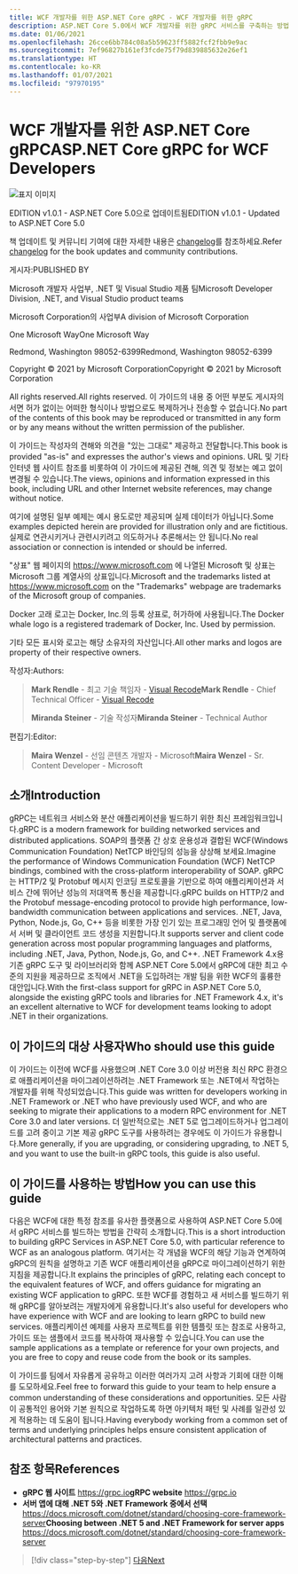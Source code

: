 ```yaml
---
title: WCF 개발자를 위한 ASP.NET Core gRPC - WCF 개발자를 위한 gRPC
description: ASP.NET Core 5.0에서 WCF 개발자를 위한 gRPC 서비스를 구축하는 방법 소개
ms.date: 01/06/2021
ms.openlocfilehash: 26cce6bb784c08a5b59623ff5882fcf2fbb9e9ac
ms.sourcegitcommit: 7ef96827b161ef3fcde75f79d839885632e26ef1
ms.translationtype: HT
ms.contentlocale: ko-KR
ms.lasthandoff: 01/07/2021
ms.locfileid: "97970195"
---
```

# <a name="aspnet-core-grpc-for-wcf-developers"></a><span data-ttu-id="19fa7-103">WCF 개발자를 위한 ASP.NET Core gRPC</span><span class="sxs-lookup"><span data-stu-id="19fa7-103">ASP.NET Core gRPC for WCF Developers</span></span>

![표지 이미지](./media/cover.png)

<span data-ttu-id="19fa7-105">EDITION v1.0.1 - ASP.NET Core 5.0으로 업데이트됨</span><span class="sxs-lookup"><span data-stu-id="19fa7-105">EDITION v1.0.1 - Updated to ASP.NET Core 5.0</span></span>

<span data-ttu-id="19fa7-106">책 업데이트 및 커뮤니티 기여에 대한 자세한 내용은 [changelog](https://aka.ms/grpc-ebook-changelog)를 참조하세요.</span><span class="sxs-lookup"><span data-stu-id="19fa7-106">Refer [changelog](https://aka.ms/grpc-ebook-changelog) for the book updates and community contributions.</span></span>

<span data-ttu-id="19fa7-107">게시자:</span><span class="sxs-lookup"><span data-stu-id="19fa7-107">PUBLISHED BY</span></span>

<span data-ttu-id="19fa7-108">Microsoft 개발자 사업부, .NET 및 Visual Studio 제품 팀</span><span class="sxs-lookup"><span data-stu-id="19fa7-108">Microsoft Developer Division, .NET, and Visual Studio product teams</span></span>

<span data-ttu-id="19fa7-109">Microsoft Corporation의 사업부</span><span class="sxs-lookup"><span data-stu-id="19fa7-109">A division of Microsoft Corporation</span></span>

<span data-ttu-id="19fa7-110">One Microsoft Way</span><span class="sxs-lookup"><span data-stu-id="19fa7-110">One Microsoft Way</span></span>

<span data-ttu-id="19fa7-111">Redmond, Washington 98052-6399</span><span class="sxs-lookup"><span data-stu-id="19fa7-111">Redmond, Washington 98052-6399</span></span>

<span data-ttu-id="19fa7-112">Copyright © 2021 by Microsoft Corporation</span><span class="sxs-lookup"><span data-stu-id="19fa7-112">Copyright © 2021 by Microsoft Corporation</span></span>

<span data-ttu-id="19fa7-113">All rights reserved.</span><span class="sxs-lookup"><span data-stu-id="19fa7-113">All rights reserved.</span></span> <span data-ttu-id="19fa7-114">이 가이드의 내용 중 어떤 부분도 게시자의 서면 허가 없이는 어떠한 형식이나 방법으로도 복제하거나 전송할 수 없습니다.</span><span class="sxs-lookup"><span data-stu-id="19fa7-114">No part of the contents of this book may be reproduced or transmitted in any form or by any means without the written permission of the publisher.</span></span>

<span data-ttu-id="19fa7-115">이 가이드는 작성자의 견해와 의견을 "있는 그대로" 제공하고 전달합니다.</span><span class="sxs-lookup"><span data-stu-id="19fa7-115">This book is provided "as-is" and expresses the author's views and opinions.</span></span> <span data-ttu-id="19fa7-116">URL 및 기타 인터넷 웹 사이트 참조를 비롯하여 이 가이드에 제공된 견해, 의견 및 정보는 예고 없이 변경될 수 있습니다.</span><span class="sxs-lookup"><span data-stu-id="19fa7-116">The views, opinions and information expressed in this book, including URL and other Internet website references, may change without notice.</span></span>

<span data-ttu-id="19fa7-117">여기에 설명된 일부 예제는 예시 용도로만 제공되며 실제 데이터가 아닙니다.</span><span class="sxs-lookup"><span data-stu-id="19fa7-117">Some examples depicted herein are provided for illustration only and are fictitious.</span></span> <span data-ttu-id="19fa7-118">실제로 연관시키거나 관련시키려고 의도하거나 추론해서는 안 됩니다.</span><span class="sxs-lookup"><span data-stu-id="19fa7-118">No real association or connection is intended or should be inferred.</span></span>

<span data-ttu-id="19fa7-119">"상표" 웹 페이지의 <https://www.microsoft.com> 에 나열된 Microsoft 및 상표는 Microsoft 그룹 계열사의 상표입니다.</span><span class="sxs-lookup"><span data-stu-id="19fa7-119">Microsoft and the trademarks listed at <https://www.microsoft.com> on the "Trademarks" webpage are trademarks of the Microsoft group of companies.</span></span>

<span data-ttu-id="19fa7-120">Docker 고래 로고는 Docker, Inc.의 등록 상표로, 허가하에 사용됩니다.</span><span class="sxs-lookup"><span data-stu-id="19fa7-120">The Docker whale logo is a registered trademark of Docker, Inc. Used by permission.</span></span>

<span data-ttu-id="19fa7-121">기타 모든 표시와 로고는 해당 소유자의 자산입니다.</span><span class="sxs-lookup"><span data-stu-id="19fa7-121">All other marks and logos are property of their respective owners.</span></span>

<span data-ttu-id="19fa7-122">작성자:</span><span class="sxs-lookup"><span data-stu-id="19fa7-122">Authors:</span></span>

> <span data-ttu-id="19fa7-123">**Mark Rendle** - 최고 기술 책임자 - [Visual Recode](https://visualrecode.com)</span><span class="sxs-lookup"><span data-stu-id="19fa7-123">**Mark Rendle** - Chief Technical Officer - [Visual Recode](https://visualrecode.com)</span></span>
>
> <span data-ttu-id="19fa7-124">**Miranda Steiner** - 기술 작성자</span><span class="sxs-lookup"><span data-stu-id="19fa7-124">**Miranda Steiner** - Technical Author</span></span>

<span data-ttu-id="19fa7-125">편집기:</span><span class="sxs-lookup"><span data-stu-id="19fa7-125">Editor:</span></span>

> <span data-ttu-id="19fa7-126">**Maira Wenzel** - 선임 콘텐츠 개발자 - Microsoft</span><span class="sxs-lookup"><span data-stu-id="19fa7-126">**Maira Wenzel** - Sr. Content Developer - Microsoft</span></span>

## <a name="introduction"></a><span data-ttu-id="19fa7-127">소개</span><span class="sxs-lookup"><span data-stu-id="19fa7-127">Introduction</span></span>

<span data-ttu-id="19fa7-128">gRPC는 네트워크 서비스와 분산 애플리케이션을 빌드하기 위한 최신 프레임워크입니다.</span><span class="sxs-lookup"><span data-stu-id="19fa7-128">gRPC is a modern framework for building networked services and distributed applications.</span></span> <span data-ttu-id="19fa7-129">SOAP의 플랫폼 간 상호 운용성과 결합된 WCF(Windows Communication Foundation) NetTCP 바인딩의 성능을 상상해 보세요.</span><span class="sxs-lookup"><span data-stu-id="19fa7-129">Imagine the performance of Windows Communication Foundation (WCF) NetTCP bindings, combined with the cross-platform interoperability of SOAP.</span></span> <span data-ttu-id="19fa7-130">gRPC는 HTTP/2 및 Protobuf 메시지 인코딩 프로토콜을 기반으로 하여 애플리케이션과 서비스 간에 뛰어난 성능의 저대역폭 통신을 제공합니다.</span><span class="sxs-lookup"><span data-stu-id="19fa7-130">gRPC builds on HTTP/2 and the Protobuf message-encoding protocol to provide high performance, low-bandwidth communication between applications and services.</span></span> <span data-ttu-id="19fa7-131">.NET, Java, Python, Node.js, Go, C++ 등을 비롯한 가장 인기 있는 프로그래밍 언어 및 플랫폼에서 서버 및 클라이언트 코드 생성을 지원합니다.</span><span class="sxs-lookup"><span data-stu-id="19fa7-131">It supports server and client code generation across most popular programming languages and platforms, including .NET, Java, Python, Node.js, Go, and C++.</span></span> <span data-ttu-id="19fa7-132">.NET Framework 4.x용 기존 gRPC 도구 및 라이브러리와 함께 ASP.NET Core 5.0에서 gRPC에 대한 최고 수준의 지원을 제공하므로 조직에서 .NET을 도입하려는 개발 팀을 위한 WCF의 훌륭한 대안입니다.</span><span class="sxs-lookup"><span data-stu-id="19fa7-132">With the first-class support for gRPC in ASP.NET Core 5.0, alongside the existing gRPC tools and libraries for .NET Framework 4.x, it's an excellent alternative to WCF for development teams looking to adopt .NET in their organizations.</span></span>

## <a name="who-should-use-this-guide"></a><span data-ttu-id="19fa7-133">이 가이드의 대상 사용자</span><span class="sxs-lookup"><span data-stu-id="19fa7-133">Who should use this guide</span></span>

<span data-ttu-id="19fa7-134">이 가이드는 이전에 WCF를 사용했으며 .NET Core 3.0 이상 버전용 최신 RPC 환경으로 애플리케이션을 마이그레이션하려는 .NET Framework 또는 .NET에서 작업하는 개발자를 위해 작성되었습니다.</span><span class="sxs-lookup"><span data-stu-id="19fa7-134">This guide was written for developers working in .NET Framework or .NET who have previously used WCF, and who are seeking to migrate their applications to a modern RPC environment for .NET Core 3.0 and later versions.</span></span> <span data-ttu-id="19fa7-135">더 일반적으로는 .NET 5로 업그레이드하거나 업그레이드를 고려 중이고 기본 제공 gRPC 도구를 사용하려는 경우에도 이 가이드가 유용합니다.</span><span class="sxs-lookup"><span data-stu-id="19fa7-135">More generally, if you are upgrading, or considering upgrading, to .NET 5, and you want to use the built-in gRPC tools, this guide is also useful.</span></span>

## <a name="how-you-can-use-this-guide"></a><span data-ttu-id="19fa7-136">이 가이드를 사용하는 방법</span><span class="sxs-lookup"><span data-stu-id="19fa7-136">How you can use this guide</span></span>

<span data-ttu-id="19fa7-137">다음은 WCF에 대한 특정 참조를 유사한 플랫폼으로 사용하여 ASP.NET Core 5.0에서 gRPC 서비스를 빌드하는 방법을 간략히 소개합니다.</span><span class="sxs-lookup"><span data-stu-id="19fa7-137">This is a short introduction to building gRPC Services in ASP.NET Core 5.0, with particular reference to WCF as an analogous platform.</span></span> <span data-ttu-id="19fa7-138">여기서는 각 개념을 WCF의 해당 기능과 연계하여 gRPC의 원칙을 설명하고 기존 WCF 애플리케이션을 gRPC로 마이그레이션하기 위한 지침을 제공합니다.</span><span class="sxs-lookup"><span data-stu-id="19fa7-138">It explains the principles of gRPC, relating each concept to the equivalent features of WCF, and offers guidance for migrating an existing WCF application to gRPC.</span></span> <span data-ttu-id="19fa7-139">또한 WCF를 경험하고 새 서비스를 빌드하기 위해 gRPC를 알아보려는 개발자에게 유용합니다.</span><span class="sxs-lookup"><span data-stu-id="19fa7-139">It's also useful for developers who have experience with WCF and are looking to learn gRPC to build new services.</span></span> <span data-ttu-id="19fa7-140">애플리케이션 예제를 사용자 프로젝트를 위한 템플릿 또는 참조로 사용하고, 가이드 또는 샘플에서 코드를 복사하여 재사용할 수 있습니다.</span><span class="sxs-lookup"><span data-stu-id="19fa7-140">You can use the sample applications as a template or reference for your own projects, and you are free to copy and reuse code from the book or its samples.</span></span>

<span data-ttu-id="19fa7-141">이 가이드를 팀에서 자유롭게 공유하고 이러한 여러가지 고려 사항과 기회에 대한 이해를 도모하세요.</span><span class="sxs-lookup"><span data-stu-id="19fa7-141">Feel free to forward this guide to your team to help ensure a common understanding of these considerations and opportunities.</span></span> <span data-ttu-id="19fa7-142">모든 사람이 공통적인 용어와 기본 원칙으로 작업하도록 하면 아키텍처 패턴 및 사례를 일관성 있게 적용하는 데 도움이 됩니다.</span><span class="sxs-lookup"><span data-stu-id="19fa7-142">Having everybody working from a common set of terms and underlying principles helps ensure consistent application of architectural patterns and practices.</span></span>

## <a name="references"></a><span data-ttu-id="19fa7-143">참조 항목</span><span class="sxs-lookup"><span data-stu-id="19fa7-143">References</span></span>

- <span data-ttu-id="19fa7-144">**gRPC 웹 사이트**
  <https://grpc.io></span><span class="sxs-lookup"><span data-stu-id="19fa7-144">**gRPC website**
<https://grpc.io></span></span>
- <span data-ttu-id="19fa7-145">**서버 앱에 대해 .NET 5와 .NET Framework 중에서 선택**
  <https://docs.microsoft.com/dotnet/standard/choosing-core-framework-server></span><span class="sxs-lookup"><span data-stu-id="19fa7-145">**Choosing between .NET 5 and .NET Framework for server apps**
<https://docs.microsoft.com/dotnet/standard/choosing-core-framework-server></span></span>

>[!div class="step-by-step"]
>[<span data-ttu-id="19fa7-146">다음</span><span class="sxs-lookup"><span data-stu-id="19fa7-146">Next</span></span>](introduction.md)
